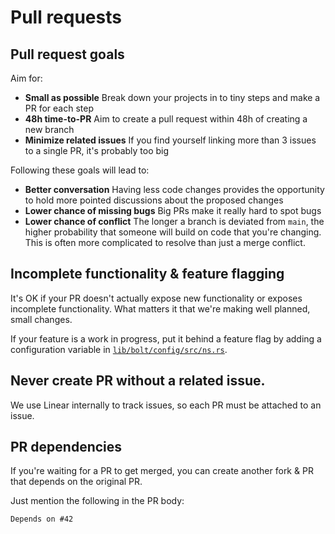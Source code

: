 # Pull requests

## Pull request goals

Aim for:

-   **Small as possible** Break down your projects in to tiny steps and make a PR for each step
-   **48h time-to-PR** Aim to create a pull request within 48h of creating a new branch
-   **Minimize related issues** If you find yourself linking more than 3 issues to a single PR, it's probably too big

Following these goals will lead to:

-   **Better conversation** Having less code changes provides the opportunity to hold more pointed discussions about the proposed changes
-   **Lower chance of missing bugs** Big PRs make it really hard to spot bugs
-   **Lower chance of conflict** The longer a branch is deviated from `main`, the higher probability that someone will build on code that you're changing. This is often more complicated to resolve than just a merge conflict.

## Incomplete functionality & feature flagging

It's OK if your PR doesn't actually expose new functionality or exposes incomplete functionality. What matters it that we're making well planned, small changes.

If your feature is a work in progress, put it behind a feature flag by adding a configuration variable in [`lib/bolt/config/src/ns.rs`](/lib/bolt/config/src/ns.rs).

## Never create PR without a related issue.

We use Linear internally to track issues, so each PR must be attached to an issue.

## PR dependencies

If you're waiting for a PR to get merged, you can create another fork & PR that depends on the original PR.

Just mention the following in the PR body:

```
Depends on #42
```

